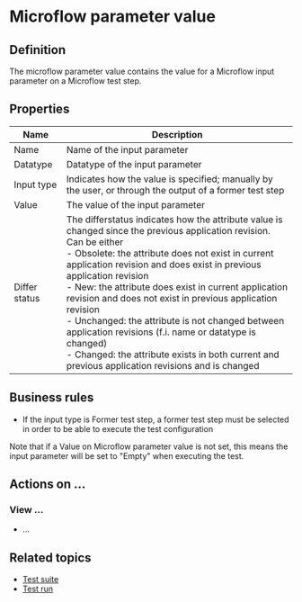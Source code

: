 # Microflow parameter value

## Definition

The microflow parameter value contains the value for a Microflow input parameter on a Microflow test step.

## Properties
| Name | Description |
| ----------- | ----------- |
| Name | Name of the input parameter |
| Datatype | Datatype of the input parameter |
| Input type | Indicates how the value is specified; manually by the user, or through the output of a former test step |
| Value | The value of the input parameter |
| Differ status | The differstatus indicates how the attribute value is changed since the previous application revision. Can be either <br /> - Obsolete: the attribute does not exist in current application revision and does exist in previous application revision <br /> - New: the attribute does exist in current application revision and does not exist in previous application revision <br /> - Unchanged: the attribute is not changed between application revisions (f.i. name or datatype is changed) <br /> - Changed: the attribute exists in both current and previous application revisions and is changed |

## Business rules

- If the input type is Former test step, a former test step must be selected in order to be able to execute the test configuration  

Note that if a Value on Microflow parameter value is not set, this means the input parameter will be set to "Empty" when executing the test. 

## Actions on ...

### View ...
- ...

## Related topics
- [Test suite](test-suite)
- [Test run](test-run)
